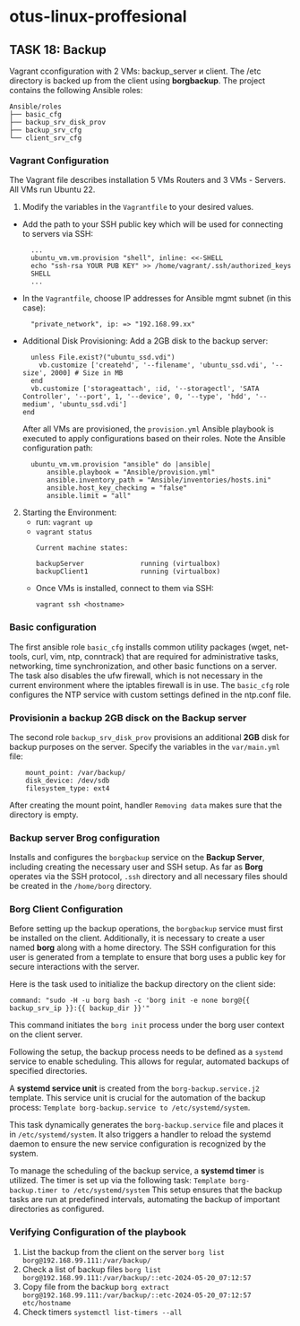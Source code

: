 # otus-linux-proffesional
## TASK 18: Backup
Vagrant cconfiguration with 2 VMs: backup_server и client.
The /etc directory is backed up from the client using **borgbackup**.
The project contains the following Ansible roles:
```
Ansible/roles
├── basic_cfg
├── backup_srv_disk_prov
├── backup_srv_cfg
└── client_srv_cfg
```

### Vagrant Configuration
The Vagrant file describes installation 5 VMs Routers and 3 VMs - Servers. All VMs run Ubuntu 22.
1. Modify the variables in the `Vagrantfile` to your desired values.
   
  - Add the path to your SSH public key which will be used for connecting to servers via SSH:
     ```
       ...
       ubuntu_vm.vm.provision "shell", inline: <<-SHELL
       echo "ssh-rsa YOUR PUB KEY" >> /home/vagrant/.ssh/authorized_keys
       SHELL
       ...
     ```

  - In the `Vagrantfile`, choose IP addresses for Ansible mgmt subnet (in this case):
     ```
       "private_network", ip: => "192.168.99.xx"
     ```

  - Additional Disk Provisioning:
    Add a 2GB disk to the backup server:
    ```
      unless File.exist?("ubuntu_ssd.vdi")
        vb.customize ['createhd', '--filename', 'ubuntu_ssd.vdi', '--size', 2000] # Size in MB
      end
      vb.customize ['storageattach', :id, '--storagectl', 'SATA Controller', '--port', 1, '--device', 0, '--type', 'hdd', '--medium', 'ubuntu_ssd.vdi']
    end
    ```

    After all VMs are provisioned, the `provision.yml` Ansible playbook is executed to apply configurations based on their roles. Note the Ansible configuration path:
    ```
      ubuntu_vm.vm.provision "ansible" do |ansible|
          ansible.playbook = "Ansible/provision.yml"
          ansible.inventory_path = "Ansible/inventories/hosts.ini"
          ansible.host_key_checking = "false"
          ansible.limit = "all"
    ```

2. Starting the Environment:
   - run: `vagrant up`
   - `vagrant status`
     ```
     Current machine states:

     backupServer              running (virtualbox)
     backupClient1             running (virtualbox)
     ```
   - Once VMs is installed, connect to them via SSH:
     ```
     vagrant ssh <hostname>
     ```

### Basic configuration
The first ansible role `basic_cfg` installs common utility packages (wget, net-tools, curl, vim, ntp, conntrack) that are required for administrative tasks, networking, time synchronization, and other basic functions on a server.
The task also disables the ufw firewall, which is not necessary in the current environment where the iptables firewall is in use.
The `basic_cfg` role configures the NTP service with custom settings defined in the ntp.conf file. 

### Provisionin a backup 2GB disck on the Backup server
The second role `backup_srv_disk_prov` provisions an additional **2GB** disk for backup purposes on the server. Specify the variables in the `var/main.yml` file:
```
    mount_point: /var/backup/
    disk_device: /dev/sdb
    filesystem_type: ext4
```
After creating the mount point, handler `Removing data` makes sure that the directory is empty.

### Backup server Brog configuration
Installs and configures the `borgbackup` service on the **Backup Server**, including creating the necessary user and SSH setup. As far as **Borg** operates via the SSH protocol, `.ssh` directory and all necessary files should be created in the `/home/borg` directory.

### Borg Client Configuration
Before setting up the backup operations, the `borgbackup` service must first be installed on the client. Additionally, it is necessary to create a user named **borg** along with a home directory. The SSH configuration for this user is generated from a template to ensure that borg uses a public key for secure interactions with the server.

Here is the task used to initialize the backup directory on the client side:
```
command: "sudo -H -u borg bash -c 'borg init -e none borg@{{ backup_srv_ip }}:{{ backup_dir }}'"
```

This command initiates the `borg init` process under the borg user context on the client server.

Following the setup, the backup process needs to be defined as a `systemd` service to enable scheduling. This allows for regular, automated backups of specified directories.


A **systemd service unit** is created from the `borg-backup.service.j2` template. This service unit is crucial for the automation of the backup process: `Template borg-backup.service to /etc/systemd/system`.

This task dynamically generates the `borg-backup.service` file and places it in `/etc/systemd/system`. It also triggers a handler to reload the systemd daemon to ensure the new service configuration is recognized by the system.

To manage the scheduling of the backup service, a **systemd timer** is utilized. The timer is set up via the following task: `Template borg-backup.timer to /etc/systemd/system`
This setup ensures that the backup tasks are run at predefined intervals, automating the backup of important directories as configured.

### Verifying Configuration of the playbook
1. List the backup from the client on the server `borg list borg@192.168.99.111:/var/backup/`
2. Check a list of backup files `borg list borg@192.168.99.111:/var/backup/::etc-2024-05-20_07:12:57`
3. Copy file from the backup `borg extract borg@192.168.99.111:/var/backup/::etc-2024-05-20_07:12:57 etc/hostname`
4. Check timers `systemctl list-timers --all`
